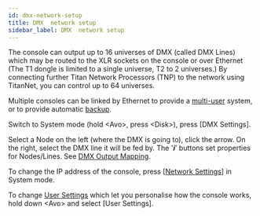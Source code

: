 ```yaml
---
id: dmx-network-setup
title: DMX  network setup
sidebar_label: DMX  network setup
---
```


The console can output up to 16 universes of DMX (called DMX Lines)
which may be routed to the XLR sockets on the console or over Ethernet
(The T1 dongle is limited to a single universe, T2 to 2 universes.) By
connecting further Titan Network Processors (TNP) to the network using
TitanNet, you can control up to 64 universes.

Multiple consoles can be linked by Ethernet to provide a [multi-user](../titan-basics/multi-user-operation.md)
system, or to provide automatic [backup](../running-the-show/linking-consoles-for-multi-user-or-backup.md#setting-up-consoles-for-backup).

Switch to System mode (hold \<Avo\>, press \<Disk\>), press \[DMX
Settings\].

Select a Node on the left (where the DMX is going to), click the
arrow. On the right, select the DMX line it will be fed by. The
'***i***' buttons set properties for Nodes/Lines. See [DMX Output Mapping](../system-settings/dmx-output-mapping.md).

To change the IP address of the console, press \[[Network Settings](../networking.md)\] in
System mode.

To change [User Settings](../system-settings/user-settings.md) which let you personalise how the console works,
hold down \<Avo\> and select \[User Settings\].
